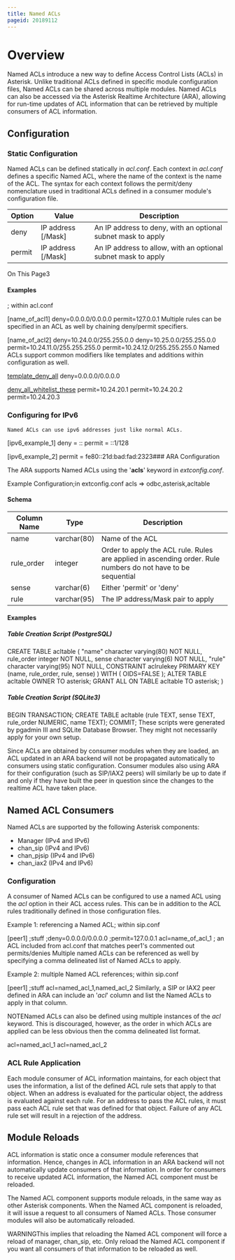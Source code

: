 ```yaml
---
title: Named ACLs
pageid: 20189112
---
```


Overview
========

Named ACLs introduce a new way to define Access Control Lists (ACLs) in Asterisk. Unlike traditional ACLs defined in specific module configuration files, Named ACLs can be shared across multiple modules. Named ACLs can also be accessed via the Asterisk Realtime Architecture (ARA), allowing for run-time updates of ACL information that can be retrieved by multiple consumers of ACL information.

Configuration
-------------

### Static Configuration

Named ACLs can be defined statically in *acl.conf*. Each context in *acl.conf* defines a specific Named ACL, where the name of the context is the name of the ACL. The syntax for each context follows the permit/deny nomenclature used in traditional ACLs defined in a consumer module's configuration file.



| Option | Value | Description |
| --- | --- | --- |
| deny | IP address [/Mask] | An IP address to deny, with an optional subnet mask to apply |
| permit | IP address [/Mask] | An IP address to allow, with an optional subnet mask to apply |

On This Page3

#### Examples

; within acl.conf

[name\_of\_acl1]
deny=0.0.0.0/0.0.0.0
permit=127.0.0.1
Multiple rules can be specified in an ACL as well by chaining deny/permit specifiers.

[name\_of\_acl2]
deny=10.24.0.0/255.255.0.0
deny=10.25.0.0/255.255.0.0
permit=10.24.11.0/255.255.255.0
permit=10.24.12.0/255.255.255.0
Named ACLs support common modifiers like templates and additions within configuration as well.

[template\_deny\_all](!)
deny=0.0.0.0/0.0.0.0

[deny\_all\_whitelist\_these](template\_deny\_all)
permit=10.24.20.1
permit=10.24.20.2
permit=10.24.20.3
### Configuring for IPv6


```
Named ACLs can use ipv6 addresses just like normal ACLs.
```
[ipv6\_example\_1]
deny = ::
permit = ::1/128

[ipv6\_example\_2]
permit = fe80::21d:bad:fad:2323### ARA Configuration

The ARA supports Named ACLs using the '**acls**' keyword in *extconfig.conf*.

Example Configuration;in extconfig.conf
acls => odbc,asterisk,acltable
#### Schema



| Column Name | Type | Description |
| --- | --- | --- |
| name | varchar(80) | Name of the ACL |
| rule\_order | integer | Order to apply the ACL rule. Rules are applied in ascending order. Rule numbers do not have to be sequential |
| sense | varchar(6) | Either 'permit' or 'deny' |
| rule | varchar(95) | The IP address/Mask pair to apply |

#### Examples

##### Table Creation Script (PostgreSQL)

CREATE TABLE acltable
(
 "name" character varying(80) NOT NULL,
 rule\_order integer NOT NULL,
 sense character varying(6) NOT NULL,
 "rule" character varying(95) NOT NULL,
 CONSTRAINT aclrulekey PRIMARY KEY (name, rule\_order, rule, sense)
)
WITH (
 OIDS=FALSE
);
ALTER TABLE acltable OWNER TO asterisk;
GRANT ALL ON TABLE acltable TO asterisk;
)
##### Table Creation Script (SQLite3)

BEGIN TRANSACTION;
CREATE TABLE acltable (rule TEXT, sense TEXT, rule\_order NUMERIC, name TEXT);
COMMIT;
These scripts were generated by pgadmin III and SQLite Database Browser. They might not necessarily apply for your own setup.

Since ACLs are obtained by consumer modules when they are loaded, an ACL updated in an ARA backend will not be propagated automatically to consumers using static configuration. Consumer modules also using ARA for their configuration (such as SIP/IAX2 peers) will similarly be up to date if and only if they have built the peer in question since the changes to the realtime ACL have taken place.

Named ACL Consumers
-------------------

Named ACLs are supported by the following Asterisk components:

* Manager (IPv4 and IPv6)
* chan\_sip (IPv4 and IPv6)
* chan\_pjsip (IPv4 and IPv6)
* chan\_iax2 (IPv4 and IPv6)

### Configuration

A consumer of Named ACLs can be configured to use a named ACL using the *acl* option in their ACL access rules. This can be in addition to the ACL rules traditionally defined in those configuration files.

Example 1: referencing a Named ACL; within sip.conf

[peer1]
;stuff
;deny=0.0.0.0/0.0.0.0
;permit=127.0.0.1
acl=name\_of\_acl\_1 ; an ACL included from acl.conf that matches peer1's commented out permits/denies
Multiple named ACLs can be referenced as well by specifying a comma delineated list of Named ACLs to apply.

Example 2: multiple Named ACL references; within sip.conf

[peer1]
;stuff
acl=named\_acl\_1,named\_acl\_2
Similarly, a SIP or IAX2 peer defined in ARA can include an '*acl*' column and list the Named ACLs to apply in that column.

NOTENamed ACLs can also be defined using multiple instances of the *acl* keyword. This is discouraged, however, as the order in which ACLs are applied can be less obvious then the comma delineated list format.

acl=named\_acl\_1
acl=named\_acl\_2
 

### ACL Rule Application

Each module consumer of ACL information maintains, for each object that uses the information, a list of the defined ACL rule sets that apply to that object. When an address is evaluated for the particular object, the address is evaluated against each rule. For an address to pass the ACL rules, it must pass each ACL rule set that was defined for that object. Failure of any ACL rule set will result in a rejection of the address.

Module Reloads
--------------

ACL information is static once a consumer module references that information. Hence, changes in ACL information in an ARA backend will not automatically update consumers of that information. In order for consumers to receive updated ACL information, the Named ACL component must be reloaded.

The Named ACL component supports module reloads, in the same way as other Asterisk components. When the Named ACL component is reloaded, it will issue a request to all consumers of Named ACLs. Those consumer modules will also be automatically reloaded.

WARNINGThis implies that reloading the Named ACL component will force a reload of manager, chan\_sip, etc. Only reload the Named ACL component if you want all consumers of that information to be reloaded as well.

